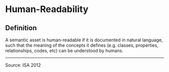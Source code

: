 # Human-Readability

## Definition

A semantic asset is human-readable if it is documented in natural language, such that the meaning of the concepts it defines (e.g. classes, properties, relationships, codes, etc) can be understood by humans.

***

Source: ISA 2012
